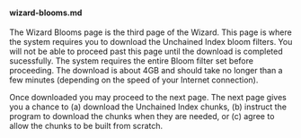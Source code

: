 #### wizard-blooms.md

The Wizard Blooms page is the third page of the Wizard. This page is where the system requires you to download the Unchained Index bloom filters. You will not be able to proceed past this page until the download is completed sucessfully. The system requires the entire Bloom filter set before proceeding. The download is about 4GB and should take no longer than a few minutes (depending on the speed of your Internet connection).

Once downloaded you may proceed to the next page. The next page gives you a chance to (a) download the Unchained Index chunks, (b) instruct the program to download the chunks when they are needed, or (c) agree to allow the chunks to be built from scratch.
